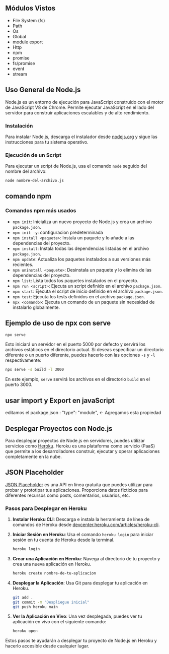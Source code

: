 ## Módulos Vistos

- File System (fs)
- Path
- Os
- Global
- module export 
- Http
- npm
- promise 
- fs/promise
- event
- stream

## Uso General de Node.js

Node.js es un entorno de ejecución para JavaScript construido con el motor de JavaScript V8 de Chrome. Permite ejecutar JavaScript en el lado del servidor para construir aplicaciones escalables y de alto rendimiento.

### Instalación

Para instalar Node.js, descarga el instalador desde [nodejs.org](https://nodejs.org) y sigue las instrucciones para tu sistema operativo.

### Ejecución de un Script

Para ejecutar un script de Node.js, usa el comando `node` seguido del nombre del archivo:

```bash
node nombre-del-archivo.js
```

## comando npm 
### Comandos npm más usados

- `npm init`: Inicializa un nuevo proyecto de Node.js y crea un archivo `package.json`.
- `npm init -y`: configuracion predeterminada 
- `npm install <paquete>`: Instala un paquete y lo añade a las dependencias del proyecto.
- `npm install`: Instala todas las dependencias listadas en el archivo `package.json`.
- `npm update`: Actualiza los paquetes instalados a sus versiones más recientes.
- `npm uninstall <paquete>`: Desinstala un paquete y lo elimina de las dependencias del proyecto.
- `npm list`: Lista todos los paquetes instalados en el proyecto.
- `npm run <script>`: Ejecuta un script definido en el archivo `package.json`.
- `npm start`: Ejecuta el script de inicio definido en el archivo `package.json`.
- `npm test`: Ejecuta los tests definidos en el archivo `package.json`.
- `npx <comando>`: Ejecuta un comando de un paquete sin necesidad de instalarlo globalmente.

## Ejemplo de uso de npx con serve

```bash
npx serve
```

Esto iniciará un servidor en el puerto 5000 por defecto y servirá los archivos estáticos en el directorio actual. Si deseas especificar un directorio diferente o un puerto diferente, puedes hacerlo con las opciones `-s` y `-l` respectivamente:

```bash
npx serve -s build -l 3000
```

En este ejemplo, `serve` servirá los archivos en el directorio `build` en el puerto 3000.


## usar import y Export en javaScript 

editamos el package.json : "type": "module", <- Agregamos esta propiedad

## Desplegar Proyectos con Node.js

Para desplegar proyectos de Node.js en servidores, puedes utilizar servicios como [Heroku](https://www.heroku.com/). Heroku es una plataforma como servicio (PaaS) que permite a los desarrolladores construir, ejecutar y operar aplicaciones completamente en la nube.

## JSON Placeholder

[JSON Placeholder](https://jsonplaceholder.typicode.com/) es una API en línea gratuita que puedes utilizar para probar y prototipar tus aplicaciones. Proporciona datos ficticios para diferentes recursos como posts, comentarios, usuarios, etc.

### Pasos para Desplegar en Heroku

1. **Instalar Heroku CLI**: Descarga e instala la herramienta de línea de comandos de Heroku desde [devcenter.heroku.com/articles/heroku-cli](https://devcenter.heroku.com/articles/heroku-cli).

2. **Iniciar Sesión en Heroku**: Usa el comando `heroku login` para iniciar sesión en tu cuenta de Heroku desde la terminal.

    ```bash
    heroku login
    ```

3. **Crear una Aplicación en Heroku**: Navega al directorio de tu proyecto y crea una nueva aplicación en Heroku.

    ```bash
    heroku create nombre-de-tu-aplicacion
    ```

4. **Desplegar la Aplicación**: Usa Git para desplegar tu aplicación en Heroku.

    ```bash
    git add .
    git commit -m "Despliegue inicial"
    git push heroku main
    ```

5. **Ver la Aplicación en Vivo**: Una vez desplegada, puedes ver tu aplicación en vivo con el siguiente comando:

    ```bash
    heroku open
    ```

Estos pasos te ayudarán a desplegar tu proyecto de Node.js en Heroku y hacerlo accesible desde cualquier lugar.